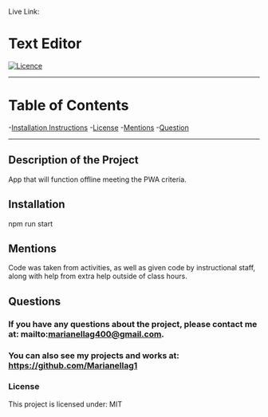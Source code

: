Live Link: 
# **Text Editor**

[![Licence](http://img.shields.io/badge/License-MIT-yellow.svg)](https://opensource.org/licenses/MIT)

---


# **Table of Contents**

-[Installation Instructions](#installation)
-[License](#license)
-[Mentions](#mentions)
-[Question](#questions)


---

## **Description of the Project**
App that will function offline meeting the PWA criteria.



## **Installation**
npm run start



## **Mentions**
Code was taken from activities, as well as given code by instructional staff, along with help from extra help outside of class hours.



## **Questions**
### If you have any questions about the project, please contact me at: mailto:marianellag400@gmail.com. 
### You can also see my projects and works at: https://github.com/Marianellag1



### **License**
This project is licensed under:
    MIT
